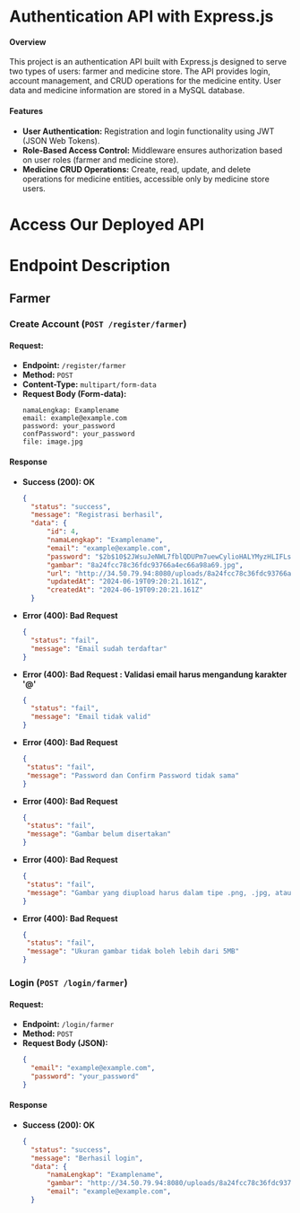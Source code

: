 # Authentication API with Express.js
#### Overview
This project is an authentication API built with Express.js designed to serve two types of users: farmer and medicine store. The API provides login, account management, and CRUD operations for the medicine entity. User data and medicine information are stored in a MySQL database.

#### Features
- **User Authentication:** Registration and login functionality using JWT (JSON Web Tokens).
- **Role-Based Access Control:** Middleware ensures authorization based on user roles (farmer and medicine   store).
- **Medicine CRUD Operations:** Create, read, update, and delete operations for medicine entities, accessible only by medicine store users.

# Access Our Deployed API



# Endpoint Description
## Farmer
### Create Account (`POST /register/farmer`)
#### Request:

- **Endpoint:** `/register/farmer`
- **Method:** `POST`
- **Content-Type:** `multipart/form-data`
- **Request Body (Form-data):**
  ```plaintext
  namaLengkap: Examplename
  email: example@example.com
  password: your_password
  confPassword": your_password
  file: image.jpg
  
#### Response
- **Success (200): OK**
  ``` json
  {
    "status": "success",
    "message": "Registrasi berhasil",
    "data": {
        "id": 4,
        "namaLengkap": "Examplename",
        "email": "example@example.com",
        "password": "$2b$10$2JWsuJeNWL7fblQDUPm7uewCylioHALYMyzHLIFLs2XMI2zStZ2Aa",
        "gambar": "8a24fcc78c36fdc93766a4ec66a98a69.jpg",
        "url": "http://34.50.79.94:8080/uploads/8a24fcc78c36fdc93766a4ec66a98a69.jpg",
        "updatedAt": "2024-06-19T09:20:21.161Z",
        "createdAt": "2024-06-19T09:20:21.161Z"
    }
- **Error (400): Bad Request**
  ``` json
  {
    "status": "fail",
    "message": "Email sudah terdaftar"
  }
- **Error (400): Bad Request : Validasi email harus mengandung karakter '@'**
  ``` json
  {
    "status": "fail",
    "message": "Email tidak valid"  
  }
- **Error (400): Bad Request**
   ``` json
  {
    "status": "fail",
    "message": "Password dan Confirm Password tidak sama"  
  }
- **Error (400): Bad Request**
   ``` json
  {
    "status": "fail",
    "message": "Gambar belum disertakan"  
  }
- **Error (400): Bad Request**
   ``` json
  {
    "status": "fail",
    "message": "Gambar yang diupload harus dalam tipe .png, .jpg, atau .jpeg"  
  }
- **Error (400): Bad Request**
   ``` json
  {
    "status": "fail",
    "message": "Ukuran gambar tidak boleh lebih dari 5MB"  
  }

### Login (`POST /login/farmer`)
#### Request:

- **Endpoint:** `/login/farmer`
- **Method:** `POST`
- **Request Body (JSON):**
  ``` json
  {
    "email": "example@example.com",
    "password": "your_password"
  }
#### Response
- **Success (200): OK**
  ``` json
  {
    "status": "success",
    "message": "Berhasil login",
    "data": {
        "namaLengkap": "Examplename",
        "gambar": "http://34.50.79.94:8080/uploads/8a24fcc78c36fdc93766a4ec66a98a69.jpg",
        "email": "example@example.com",
    }
    


